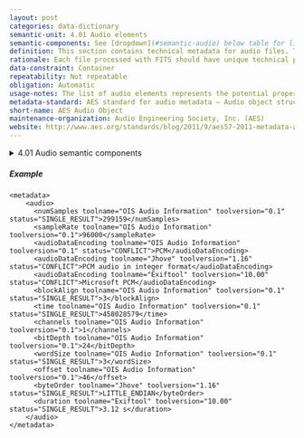 ```yaml
---
layout: post
categories: data-dictionary
semantic-unit: 4.01 Audio elements
semantic-components: See [dropdown](#semantic-audio) below table for list of components
definition: This section contains technical metadata for audio files. The tools will extract the raw output of the file, and FITS normalizes and consolidates the output into the standard elements.
rationale: Each file processed with FITS should have unique technical properties to support use and rendering.
data-constraint: Container
repeatability: Not repeatable
obligation: Automatic
usage-notes: The list of audio elements represents the potential properties of a given file. The actual elements depend on what the tools are able to determine for the file.
metadata-standard: AES standard for audio metadata – Audio object structures for preservation and restoration
short-name: AES Audio Object
maintenance-organization: Audio Engineering Society, Inc. (AES)
website: http://www.aes.org/standards/blog/2011/9/aes57-2011-metadata-audio-object
---
```


<details markdown="1" id="semantic-audio">
<summary>4.01 Audio semantic components</summary>

4.01.01
: audioDataEncoding

4.01.02
: avgBitRate

4.01.03
: avgPacketSize

4.01.04
: bitDepth

4.01.05
: bitRate

4.01.06
: blockAlign

4.01.07
: blockSizeMax

4.01.08
: blockSizeMin

4.01.09
: byteOrder

4.01.10
: channels

4.01.11
: duration

4.01.12
: maxBitRate

4.01.13
: maxPacketSize

4.01.14
: numPackets

4.01.15
: numSamples

4.01.16
: offset

4.01.17
: sampleRate

4.01.18
: software

4.01.19
: soundField

4.01.20
: time

4.01.21
: wordSize

</details>

##### Example

```
<metadata>
    <audio>
      <numSamples toolname="OIS Audio Information" toolversion="0.1" status="SINGLE_RESULT">299159</numSamples>
      <sampleRate toolname="OIS Audio Information" toolversion="0.1">96000</sampleRate>
      <audioDataEncoding toolname="OIS Audio Information" toolversion="0.1" status="CONFLICT">PCM</audioDataEncoding>
      <audioDataEncoding toolname="Jhove" toolversion="1.16" status="CONFLICT">PCM audio in integer format</audioDataEncoding>
      <audioDataEncoding toolname="Exiftool" toolversion="10.00" status="CONFLICT">Microsoft PCM</audioDataEncoding>
      <blockAlign toolname="OIS Audio Information" toolversion="0.1" status="SINGLE_RESULT">3</blockAlign>
      <time toolname="OIS Audio Information" toolversion="0.1" status="SINGLE_RESULT">458028579</time>
      <channels toolname="OIS Audio Information" toolversion="0.1">1</channels>
      <bitDepth toolname="OIS Audio Information" toolversion="0.1">24</bitDepth>
      <wordSize toolname="OIS Audio Information" toolversion="0.1" status="SINGLE_RESULT">3</wordSize>
      <offset toolname="OIS Audio Information" toolversion="0.1">46</offset>
      <byteOrder toolname="Jhove" toolversion="1.16" status="SINGLE_RESULT">LITTLE_ENDIAN</byteOrder>
      <duration toolname="Exiftool" toolversion="10.00" status="SINGLE_RESULT">3.12 s</duration>
    </audio>
</metadata>
```
